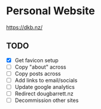 # Personal Website

https://dkb.nz/

## TODO

- [x] Get favicon setup
- [ ] Copy "about" across
- [ ] Copy posts across
- [ ] Add links to email/socials
- [ ] Update google analytics
- [ ] Redirect dougbarrett.nz
- [ ] Decommission other sites
